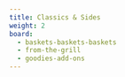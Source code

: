 ```yaml
---
title: Classics & Sides
weight: 2
board:
  - baskets-baskets-baskets
  - from-the-grill
  - goodies-add-ons
---
```


